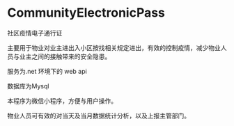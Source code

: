 # CommunityElectronicPass
社区疫情电子通行证

主要用于物业对业主进出入小区按找相关规定进出，有效的控制疫情，减少物业人员与业主之间的接触带来的安全隐患。

服务为.net 环境下的 web api

数据库为Mysql

本程序为微信小程序，方便与用户操作。

物业人员可有效的对当天及当月数据统计分析，以及上报主管部门。
